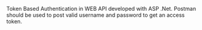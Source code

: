Token Based Authentication in WEB API developed with ASP .Net. Postman should be used to post valid username and password to get an access token.
